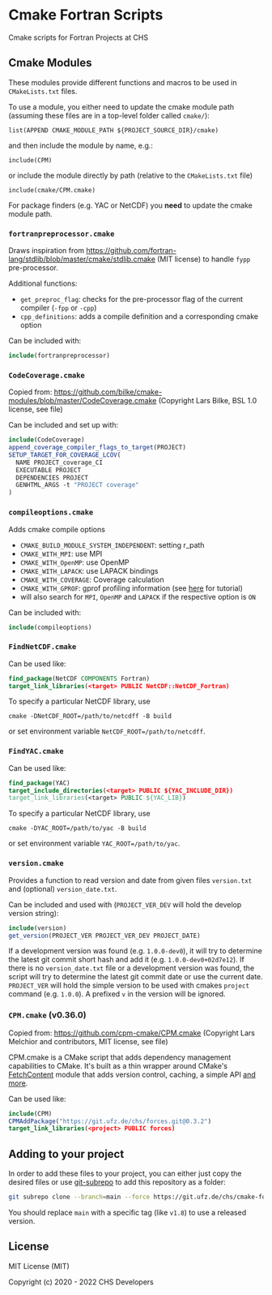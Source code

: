 # Cmake Fortran Scripts

Cmake scripts for Fortran Projects at CHS

## Cmake Modules

These modules provide different functions and macros to be used in `CMakeLists.txt` files.

To use a module, you either need to update the cmake module path (assuming these files are in a top-level folder called `cmake/`):

    list(APPEND CMAKE_MODULE_PATH ${PROJECT_SOURCE_DIR}/cmake)

and then include the module by name, e.g.:

    include(CPM)

or include the module directly by path (relative to the `CMakeLists.txt` file)

    include(cmake/CPM.cmake)

For package finders (e.g. YAC or NetCDF) you **need** to update the cmake module path.

### `fortranpreprocessor.cmake`

Draws inspiration from https://github.com/fortran-lang/stdlib/blob/master/cmake/stdlib.cmake (MIT license)
to handle `fypp` pre-processor.

Additional functions:
- `get_preproc_flag`: checks for the pre-processor flag of the current compiler (`-fpp` or `-cpp`)
- `cpp_definitions`: adds a compile definition and a corresponding cmake option

Can be included with:
```cmake
include(fortranpreprocessor)
```

### `CodeCoverage.cmake`

Copied from: https://github.com/bilke/cmake-modules/blob/master/CodeCoverage.cmake (Copyright Lars Bilke, BSL 1.0 license, see file)

Can be included and set up with:
```cmake
include(CodeCoverage)
append_coverage_compiler_flags_to_target(PROJECT)
SETUP_TARGET_FOR_COVERAGE_LCOV(
  NAME PROJECT_coverage_CI
  EXECUTABLE PROJECT
  DEPENDENCIES PROJECT
  GENHTML_ARGS -t "PROJECT coverage"
)
```

### `compileoptions.cmake`

Adds cmake compile options
- `CMAKE_BUILD_MODULE_SYSTEM_INDEPENDENT`: setting r_path
- `CMAKE_WITH_MPI`: use MPI
- `CMAKE_WITH_OpenMP`: use OpenMP
- `CMAKE_WITH_LAPACK`: use LAPACK bindings
- `CMAKE_WITH_COVERAGE`: Coverage calculation
- `CMAKE_WITH_GPROF`: gprof profiling information (see [here](https://www.thegeekstuff.com/2012/08/gprof-tutorial/) for tutorial)
- will also search for `MPI`, `OpenMP` and `LAPACK` if the respective option is `ON`

Can be included with:
```cmake
include(compileoptions)
```

### `FindNetCDF.cmake`

Can be used like:
```cmake
find_package(NetCDF COMPONENTS Fortran)
target_link_libraries(<target> PUBLIC NetCDF::NetCDF_Fortran)
```

To specify a particular NetCDF library, use

    cmake -DNetCDF_ROOT=/path/to/netcdff -B build

or set environment variable `NetCDF_ROOT=/path/to/netcdff`.

### `FindYAC.cmake`

Can be used like:
```cmake
find_package(YAC)
target_include_directories(<target> PUBLIC ${YAC_INCLUDE_DIR})
target_link_libraries(<target> PUBLIC ${YAC_LIB})
```

To specify a particular NetCDF library, use

    cmake -DYAC_ROOT=/path/to/yac -B build

or set environment variable `YAC_ROOT=/path/to/yac`.

### `version.cmake`

Provides a function to read version and date from given files `version.txt` and (optional) `version_date.txt`.

Can be included and used with (`PROJECT_VER_DEV` will hold the develop version string):
```cmake
include(version)
get_version(PROJECT_VER PROJECT_VER_DEV PROJECT_DATE)
```

If a development version was found (e.g. `1.0.0-dev0`), it will try to determine the latest git commit short hash and add it (e.g. `1.0.0-dev0+02d7e12`).
If there is no `version_date.txt` file or a development version was found, the script will try to determine the latest git commit date or use the current date.
`PROJECT_VER` will hold the simple version to be used with cmakes `project` command (e.g. `1.0.0`).
A prefixed `v` in the version will be ignored.

### `CPM.cmake` (v0.36.0)

Copied from: https://github.com/cpm-cmake/CPM.cmake (Copyright Lars Melchior and contributors, MIT license, see file)

CPM.cmake is a CMake script that adds dependency management capabilities to CMake.
It's built as a thin wrapper around CMake's [FetchContent](https://cmake.org/cmake/help/latest/module/FetchContent.html)
module that adds version control, caching, a simple API [and more](#comparison-to-pure-fetchcontent--externalproject).

Can be used like:
```cmake
include(CPM)
CPMAddPackage("https://git.ufz.de/chs/forces.git@0.3.2")
target_link_libraries(<project> PUBLIC forces)
```

## Adding to your project

In order to add these files to your project, you can either just copy the desired files or use
[git-subrepo](https://github.com/ingydotnet/git-subrepo) to add this repository as a folder:
```bash
git subrepo clone --branch=main --force https://git.ufz.de/chs/cmake-fortran-scripts.git cmake
```
You should replace `main` with a specific tag (like `v1.8`) to use a released version.

## License

MIT License (MIT)

Copyright (c) 2020 - 2022 CHS Developers
